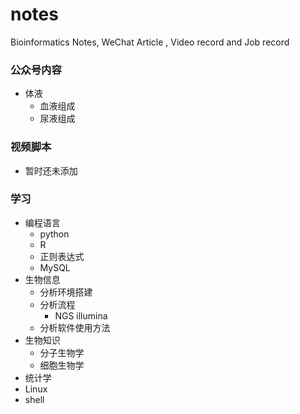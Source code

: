 # notes

Bioinformatics Notes, WeChat Article , Video record and Job record



### 公众号内容

+ 体液
  + 血液组成
  + 尿液组成



### 视频脚本

+ 暂时还未添加



### 学习

+ 编程语言
  + python
  + R
  + 正则表达式
  + MySQL
+ 生物信息
  + 分析环境搭建
  + 分析流程
    + NGS illumina
  + 分析软件使用方法
+ 生物知识
  + 分子生物学
  + 细胞生物学
+ 统计学
+ Linux
+ shell